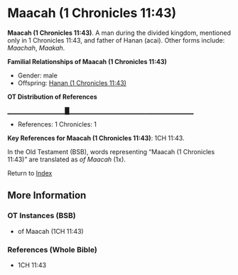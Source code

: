 # Maacah (1 Chronicles 11:43)
**Maacah (1 Chronicles 11:43)**. 
A man during the divided kingdom, mentioned only in 1 Chronicles 11:43, and father of Hanan (acai). 
Other forms include: 
*Maachah*, *Maakah*. 




**Familial Relationships of Maacah (1 Chronicles 11:43)**


* Gender: male
* Offspring: [Hanan (1 Chronicles 11:43)](Hanan.3.md)


**OT Distribution of References**

▁▁▁▁▁▁▁▁▁▁▁▁█▁▁▁▁▁▁▁▁▁▁▁▁▁▁▁▁▁▁▁▁▁▁▁▁▁▁
* References: 1 Chronicles: 1



**Key References for Maacah (1 Chronicles 11:43)**: 
1CH 11:43. 


In the Old Testament (BSB), words representing “Maacah (1 Chronicles 11:43)” are translated as 
*of Maacah* (1x). 




Return to [Index](00-Index.md)

## More Information

### OT Instances (BSB)

* of Maacah (1CH 11:43)



### References (Whole Bible)

* 1CH 11:43



